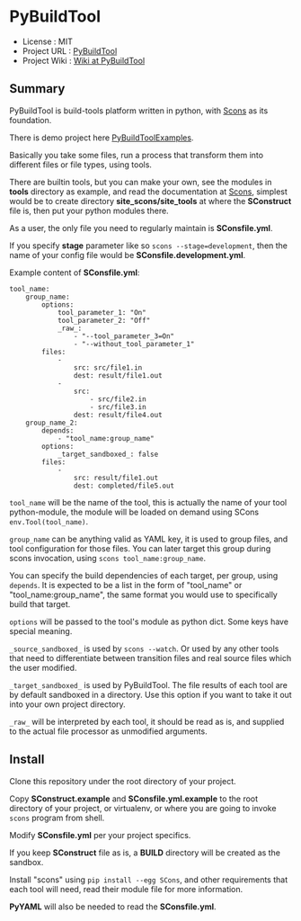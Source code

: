 PyBuildTool
===========

* License      : MIT
* Project URL  : [PyBuildTool][3]
* Project Wiki : [Wiki at PyBuildTool][4]

Summary
-------

PyBuildTool is build-tools platform written in python, with [Scons][1] as
its foundation.

There is demo project here [PyBuildToolExamples][2].

Basically you take some files, run a process that transform them into
different files or file types, using tools.

There are builtin tools, but you can make your own, see the modules in
**tools** directory as example, and read the documentation at [Scons][1],
simplest would be to create directory **site_scons/site_tools** at where the
**SConstruct** file is, then put your python modules there.

As a user, the only file you need to regularly maintain is **SConsfile.yml**.

If you specify **stage** parameter like so `scons --stage=development`, then
the name of your config file would be **SConsfile.development.yml**.

Example content of **SConsfile.yml**:

    tool_name:
        group_name:
            options:
                tool_parameter_1: "On"
                tool_parameter_2: "Off"
                _raw_:
                    - "--tool_parameter_3=On"
                    - "--without_tool_parameter_1"
            files:
                -
                    src: src/file1.in
                    dest: result/file1.out
                -
                    src:
                        - src/file2.in
                        - src/file3.in
                    dest: result/file4.out
        group_name_2:
            depends:
                - "tool_name:group_name"
            options:
                _target_sandboxed_: false
            files:
                -
                    src: result/file1.out
                    dest: completed/file5.out


`tool_name` will be the name of the tool, this is actually the name of
your tool python-module, the module will be loaded on demand using SCons
`env.Tool(tool_name)`.

`group_name` can be anything valid as YAML key, it is used to group files,
and tool configuration for those files. You can later target this group
during scons invocation, using `scons tool_name:group_name`.

You can specify the build dependencies of each target, per group, using
`depends`.
It is expected to be a list in the form of "tool_name" or
"tool_name:group_name", the same format you would use to specifically build
that target.

`options` will be passed to the tool's module as python dict. Some keys have
special meaning.

`_source_sandboxed_` is used by `scons --watch`.
Or used by any other tools that need to differentiate between transition files
and real source files which the user modified.

`_target_sandboxed_` is used by PyBuildTool.
The file results of each tool are by default sandboxed in a directory. Use
this option if you want to take it out into your own project directory.

`_raw_` will be interpreted by each tool, it should be read as is, and
supplied to the actual file processor as unmodified arguments.


Install
-------

Clone this repository under the root directory of your project.

Copy **SConstruct.example** and **SConsfile.yml.example** to the root
directory of your project, or virtualenv, or where you are going to invoke
`scons` program from shell.

Modify **SConsfile.yml** per your project specifics.

If you keep **SConstruct** file as is, a **BUILD** directory will be created
as the sandbox.

Install "scons" using `pip install --egg SCons`, and other requirements that
each tool will need, read their module file for more information.

**PyYAML** will also be needed to read the **SConsfile.yml**.



[1]: http://www.scons.org
[2]: http://github.com/dozymoe/PyBuildToolExamples
[3]: http://github.com/dozymoe/PyBuildTool
[4]: http://github.com/dozymoe/PyBuildTool/wiki
